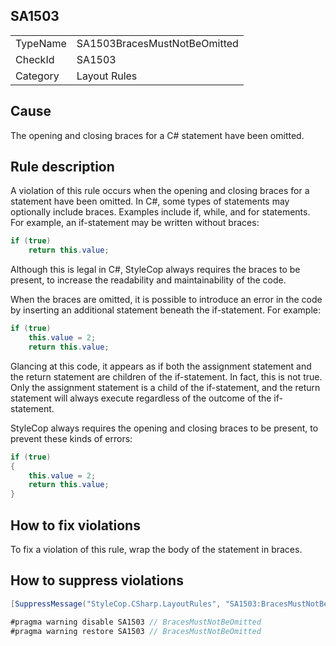﻿## SA1503

<table>
<tr>
  <td>TypeName</td>
  <td>SA1503BracesMustNotBeOmitted</td>
</tr>
<tr>
  <td>CheckId</td>
  <td>SA1503</td>
</tr>
<tr>
  <td>Category</td>
  <td>Layout Rules</td>
</tr>
</table>

## Cause

The opening and closing braces for a C# statement have been omitted.

## Rule description

A violation of this rule occurs when the opening and closing braces for a statement have been omitted. In C#, some types of statements may optionally include braces. Examples include if, while, and for statements. For example, an if-statement may be written without braces:

```csharp
if (true) 
    return this.value;
```

Although this is legal in C#, StyleCop always requires the braces to be present, to increase the readability and maintainability of the code.

When the braces are omitted, it is possible to introduce an error in the code by inserting an additional statement beneath the if-statement. For example:

```csharp
if (true) 
    this.value = 2;       
    return this.value;
```

Glancing at this code, it appears as if both the assignment statement and the return statement are children of the if-statement. In fact, this is not true. Only the assignment statement is a child of the if-statement, and the return statement will always execute regardless of the outcome of the if-statement.

StyleCop always requires the opening and closing braces to be present, to prevent these kinds of errors:

```csharp
if (true) 
{
    this.value = 2;
    return this.value;
}
```

## How to fix violations

To fix a violation of this rule, wrap the body of the statement in braces.

## How to suppress violations

```csharp
[SuppressMessage("StyleCop.CSharp.LayoutRules", "SA1503:BracesMustNotBeOmitted", Justification = "Reviewed.")]
```

```csharp
#pragma warning disable SA1503 // BracesMustNotBeOmitted
#pragma warning restore SA1503 // BracesMustNotBeOmitted
```
